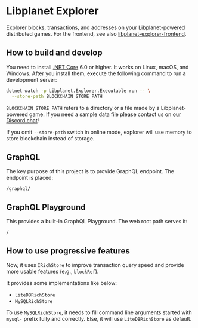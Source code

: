 Libplanet Explorer
==================

Explorer blocks, transactions, and addresses on your Libplanet-powered
distributed games.  For the frontend, see also [libplanet-explorer-frontend].

[libplanet-explorer-frontend]: https://github.com/planetarium/libplanet-explorer-frontend


How to build and develop
------------------------

You need to install [.NET Core] 6.0 or higher.  It works on Linux, macOS,
and Windows.  After you install them, execute the following command to run
a development server:

~~~~ bash
dotnet watch -p Libplanet.Explorer.Executable run -- \
  --store-path BLOCKCHAIN_STORE_PATH
~~~~

`BLOCKCHAIN_STORE_PATH` refers to a directory or a file made by
a Libplanet-powered game.  If you need a sample data file please contact us
on [our Discord chat][1]!

If you omit `--store-path` switch in online mode, explorer will use memory to
store blockchain instead of storage.

[.NET Core]: https://dotnet.microsoft.com/
[PowerShell]: https://microsoft.com/PowerShell
[1]: https://link.planetarium.dev/libplanet-explorer-readme--pl-dev-discord


GraphQL
-------

The key purpose of this project is to provide GraphQL endpoint.  The endpoint
is placed:

    /graphql/


GraphQL Playground
------------------

This provides a built-in GraphQL Playground.  The web root path serves it:

    /

How to use progressive features
-------------------------------

Now, it uses `IRichStore` to improve transaction query speed
and provide more usable features (e.g., `blockRef`).

It provides some implementations like below:

 - `LiteDBRichStore`
 - `MySQLRichStore`

To use `MySQLRichStore`, it needs to fill command line arguments started with
`mysql-` prefix fully and correctly.
Else, it will use `LiteDBRichStore` as default.
